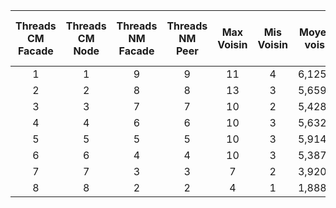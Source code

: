 Threads CM Facade|Threads CM Node|Threads NM Facade|Threads NM Peer|Max Voisin|Mis Voisin|Moyenne voisins|Requettes rate|Requette Trouvee (find)|Temps Req max (ms)|Temps Req min (ms)|Temps moyen (ms)
:---:|:---:|:---:|:---:|:---:|:---:|:---:|:---:|:---:|:---:|:---:|:---:
1|1|9|9|11|4|6,125000|711|1424|1305|1|110,000000
2|2|8|8|13|3|5,659574|788|1319|666|0|76,000000
3|3|7|7|10|2|5,428571|739|1434|398|1|68,000000
4|4|6|6|10|3|5,632653|864|1238|720|0|56,000000
5|5|5|5|10|3|5,914894|775|1384|662|0|64,000000
6|6|4|4|10|3|5,387755|794|1334|841|0|53,000000
7|7|3|3|7|2|3,920000|1108|679|669|0|52,000000
8|8|2|2|4|1|1,888889|448|96|372|0|26,000000

